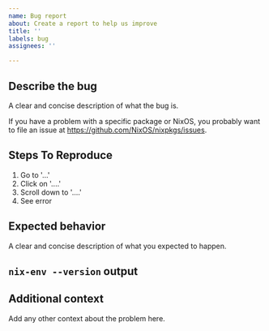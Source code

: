 ```yaml
---
name: Bug report
about: Create a report to help us improve
title: ''
labels: bug
assignees: ''

---
```


## Describe the bug

A clear and concise description of what the bug is.

If you have a problem with a specific package or NixOS,
you probably want to file an issue at https://github.com/NixOS/nixpkgs/issues.

## Steps To Reproduce

1. Go to '...'
2. Click on '....'
3. Scroll down to '....'
4. See error

## Expected behavior

A clear and concise description of what you expected to happen.

## `nix-env --version` output

## Additional context

Add any other context about the problem here.
